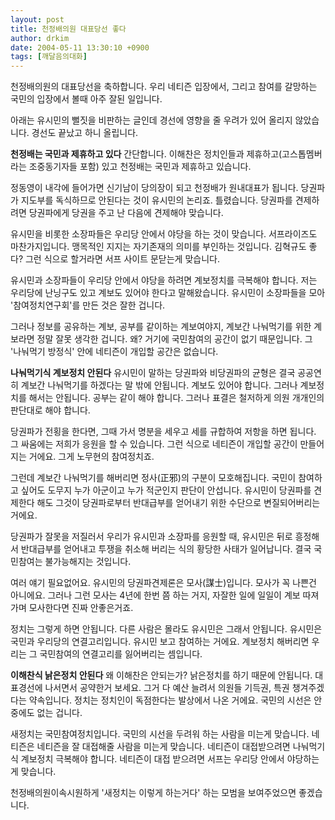 ```yaml
---
layout: post
title: 천정배의원 대표당선 좋다
author: drkim
date: 2004-05-11 13:30:10 +0900
tags: [깨달음의대화]
---
```

천정배의원의 대표당선을 축하합니다. 우리 네티즌 입장에서, 그리고 참여를 갈망하는 국민의 입장에서 볼때 아주 잘된 일입니다. 

아래는 유시민의 뻘짓을 비판하는 글인데 경선에 영향을 줄 우려가 있어 올리지 않았습니다. 경선도 끝났고 하니 올립니다. 

**천정배는 국민과 제휴하고 있다** 
간단합니다. 이해찬은 정치인들과 제휴하고(고스톱멤버라는 조중동기자들 포함) 있고 천정배는 국민과 제휴하고 있습니다. 

정동영이 내각에 들어가면 신기남이 당의장이 되고 천정배가 원내대표가 됩니다. 당권파가 지도부를 독식하므로 안된다는 것이 유시민의 논리죠. 틀렸습니다. 당권파를 견제하려면 당권파에게 당권을 주고 난 다음에 견제해야 맞습니다. 

유시민을 비롯한 소장파들은 우리당 안에서 야당을 하는 것이 맞습니다. 서프라이즈도 마찬가지입니다. 맹목적인 지지는 자기존재의 의미를 부인하는 것입니다. 김혁규도 좋다? 그런 식으로 할거라면 서프 사이트 문닫는게 맞습니다. 

유시민과 소장파들이 우리당 안에서 야당을 하려면 계보정치를 극복해야 합니다. 저는 우리당에 난닝구도 있고 계보도 있어야 한다고 말해왔습니다. 유시민이 소장파들을 모아 '참여정치연구회'를 만든 것은 잘한 겁니다. 

그러나 정보를 공유하는 계보, 공부를 같이하는 계보여야지, 계보간 나눠먹기를 위한 계보라면 정말 잘못 생각한 겁니다. 왜? 거기에 국민참여의 공간이 없기 때문입니다. 그 '나눠먹기 방정식' 안에 네티즌이 개입할 공간은 없습니다. 

**나눠먹기식 계보정치 안된다** 
유시민이 말하는 당권파와 비당권파의 균형은 결국 공공연히 계보간 나눠먹기를 하겠다는 말 밖에 안됩니다. 계보도 있어야 합니다. 그러나 계보정치를 해서는 안됩니다. 공부는 같이 해야 합니다. 그러나 표결은 철저하게 의원 개개인의 판단대로 해야 합니다. 

당권파가 전횡을 한다면, 그때 가서 명분을 세우고 세를 규합하여 저항을 하면 됩니다. 그 싸움에는 저희가 응원을 할 수 있습니다. 그런 식으로 네티즌이 개입할 공간이 만들어지는 거에요. 그게 노무현의 참여정치죠.

그런데 계보간 나눠먹기를 해버리면 정사(正邪)의 구분이 모호해집니다. 국민이 참여하고 싶어도 도무지 누가 아군이고 누가 적군인지 판단이 안섭니다. 유시민이 당권파를 견제한다 해도 그것이 당권파로부터 반대급부를 얻어내기 위한 수단으로 변질되어버리는 거에요.

당권파가 잘못을 저질러서 우리가 유시민과 소장파를 응원할 때, 유시민은 뒤로 흥정해서 반대급부를 얻어내고 투쟁을 취소해 버리는 식의 황당한 사태가 일어납니다. 결국 국민참여는 불가능해지는 것입니다. 

여러 얘기 필요없어요. 유시민의 당권파견제론은 모사(謀士)입니다. 모사가 꼭 나쁜건 아니에요. 그러나 그런 모사는 4년에 한번 쯤 하는 거지, 자잘한 일에 일일이 계보 따져가며 모사한다면 진짜 안좋은거죠. 

정치는 그렇게 하면 안됩니다. 다른 사람은 몰라도 유시민은 그래서 안됩니다. 유시민은 국민과 우리당의 연결고리입니다. 유시민 보고 참여하는 거에요. 계보정치 해버리면 우리는 그 국민참여의 연결고리를 잃어버리는 셈입니다. 

**이해찬식 낡은정치 안된다** 
왜 이해찬은 안되는가? 낡은정치를 하기 때문에 안됩니다. 대표경선에 나서면서 공약한거 보세요. 그거 다 예산 늘려서 의원들 기득권, 특권 챙겨주겠다는 약속입니다. 정치는 정치인이 독점한다는 발상에서 나온 거에요. 국민의 시선은 안중에도 없는 겁니다.

새정치는 국민참여정치입니다. 국민의 시선을 두려워 하는 사람을 미는게 맞습니다. 네티즌은 네티즌을 잘 대접해줄 사람을 미는게 맞습니다. 네티즌이 대접받으려면 나눠먹기식 계보정치 극복해야 합니다. 네티즌이 대접 받으려면 서프는 우리당 안에서 야당하는게 맞습니다. 

천정배의원이속시원하게 '새정치는 이렇게 하는거다' 하는 모범을 보여주었으면 좋겠습니다.